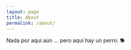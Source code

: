 ```yaml
---
layout: page
title: About
permalink: /about/
---
```


Nada por aquí aún ... pero aquí hay un perro: 🐕
